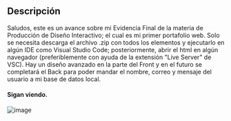 ## Descripción

Saludos, este es un avance sobre mi Evidencia Final de la materia de Producción de Diseño Interactivo; el cual es mi primer portafolio web. 
Solo se necesita descarga el archivo .zip con todos los elementos y ejecutarlo en algún IDE como Visual Studio Code; posteriormente, abrir el html en algún navegador (preferiblemente con ayuda de la extensión "Live Server" de VSC).
Hay un diseño avanzado en la parte del Front y en el futuro se completará el Back para poder mandar el nombre, correo y mensaje del usuario a mi base de datos local. 

#### Sigan viendo.

![image](https://github.com/Zotolok/Front-End/assets/66386227/c5c317c1-f0af-4924-b5ad-f7cc2004bf61)
